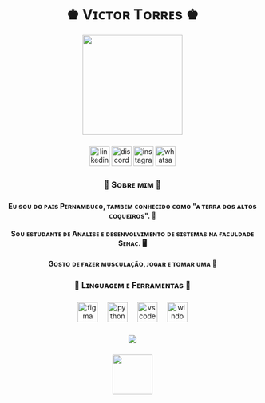 <h1 align="center">♚ Vɪᴄᴛᴏʀ Tᴏʀʀᴇs ♚</h1>

###

<div align="center">
  <img height="200" src="https://user-images.githubusercontent.com/74038190/212284119-fbfd994d-8c2a-4a07-a75f-84e513833c1c.gif"  />
</div>

###

<div align="center">
  <img src="https://img.shields.io/static/v1?message=LinkedIn&logo=linkedin&label=&color=0077B5&logoColor=white&labelColor=&style=flat" height="40" alt="linkedin logo"  />
  <img src="https://img.shields.io/static/v1?message=Discord&logo=discord&label=&color=7289DA&logoColor=white&labelColor=&style=flat" height="40" alt="discord logo"  />
  <img src="https://img.shields.io/static/v1?message=Instagram&logo=instagram&label=&color=E4409F&logoColor=white&labelColor=&style=flat" height="40" alt="instagram logo"  />
  <img src="https://img.shields.io/static/v1?message=Whatsapp&logo=whatsapp&label=&color=25D366&logoColor=white&labelColor=&style=flat" height="40" alt="whatsapp logo"  />
</div>

###

<h3 align="center">👀 Sᴏʙʀᴇ ᴍɪᴍ 👀</h3>

###

<h4 align="center">Eᴜ sᴏᴜ ᴅᴏ ᴘᴀɪs Pᴇʀɴᴀᴍʙᴜᴄᴏ, ᴛᴀᴍʙᴇᴍ ᴄᴏɴʜᴇᴄɪᴅᴏ ᴄᴏᴍᴏ "ᴀ ᴛᴇʀʀᴀ ᴅᴏs ᴀʟᴛᴏs ᴄᴏǫᴜᴇɪʀᴏs". 🌴<br><br>Sᴏᴜ ᴇsᴛᴜᴅᴀɴᴛᴇ ᴅᴇ Aɴᴀʟɪsᴇ ᴇ ᴅᴇsᴇɴᴠᴏʟᴠɪᴍᴇɴᴛᴏ ᴅᴇ sɪsᴛᴇᴍᴀs ɴᴀ ғᴀᴄᴜʟᴅᴀᴅᴇ Sᴇɴᴀᴄ. 🖥<br><br> Gᴏsᴛᴏ ᴅᴇ ғᴀᴢᴇʀ ᴍᴜsᴄᴜʟᴀᴄ̧ᴀ̃ᴏ, ᴊᴏɢᴀʀ ᴇ ᴛᴏᴍᴀʀ ᴜᴍᴀ 🍺</h4>

###

<h3 align="center">🌟 Lɪɴɢᴜᴀɢᴇᴍ ᴇ Fᴇʀʀᴀᴍᴇɴᴛᴀs 🌟</h3>

###

<div align="center">
  <img src="https://cdn.jsdelivr.net/gh/devicons/devicon/icons/figma/figma-original.svg" height="40" alt="figma logo"  />
  <img width="12" />
  <img src="https://cdn.jsdelivr.net/gh/devicons/devicon/icons/python/python-original.svg" height="40" alt="python logo"  />
  <img width="12" />
  <img src="https://cdn.jsdelivr.net/gh/devicons/devicon/icons/vscode/vscode-original.svg" height="40" alt="vscode logo"  />
  <img width="12" />
  <img src="https://cdn.jsdelivr.net/gh/devicons/devicon/icons/windows8/windows8-original.svg" height="40" alt="windows8 logo"  />
</div>

###

<div align="center">
  <img src="https://visitor-badge.laobi.icu/badge?page_id=victorres-syst.victorres-syst&left_color=dimgrey&right_color=darkmagenta&left_text=%F0%9D%97%A9%F0%9D%97%9C%F0%9D%97%A6%F0%9D%97%9C%F0%9D%97%A7%F0%9D%97%94%F0%9D%97%A1%F0%9D%97%A7%F0%9D%97%98%F0%9D%97%A6"  />
</div>

###

<div align="center">
  <img height="80" src="https://user-images.githubusercontent.com/74038190/216656963-09118229-8a9e-4af0-910c-c37f35f2e210.gif"  />
</div>

###

<!---
victorres-syst/victorres-syst is a ✨ special ✨ repository because its `README.md` (this file) appears on your GitHub profile.
You can click the Preview link to take a look at your changes.
--->

